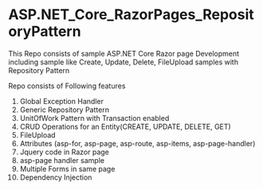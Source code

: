 # ASP.NET_Core_RazorPages_RepositoryPattern
This Repo consists of sample ASP.NET Core Razor page Development including sample like Create, Update, Delete, FileUpload samples with Repository Pattern

Repo consists of Following features
1. Global Exception Handler
2. Generic Repository Pattern
3. UnitOfWork Pattern with Transaction enabled
4. CRUD Operations for an Entity(CREATE, UPDATE, DELETE, GET)
5. FileUpload
6. Attributes (asp-for, asp-page, asp-route, asp-items, asp-page-handler)
7. Jquery code in Razor page
8. asp-page handler sample
9. Multiple Forms in same page
10. Dependency Injection
